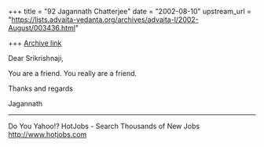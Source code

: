 +++
title = "92 Jagannath Chatterjee"
date = "2002-08-10"
upstream_url = "https://lists.advaita-vedanta.org/archives/advaita-l/2002-August/003436.html"

+++
[Archive link](https://lists.advaita-vedanta.org/archives/advaita-l/2002-August/003436.html)

Dear Srikrishnaji,

You are a friend. You really are a friend.

Thanks and regards

Jagannath


__________________________________________________
Do You Yahoo!?
HotJobs - Search Thousands of New Jobs
http://www.hotjobs.com

